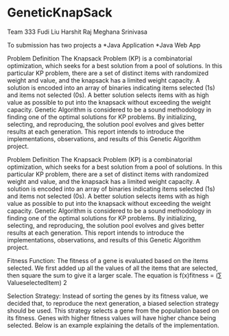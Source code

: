 # GeneticKnapSack
Team 333
Fudi Liu
Harshit Raj
Meghana Srinivasa

To submission has two projects a 
*Java Application 
*Java Web App

Problem Definition
The Knapsack Problem (KP) is a combinatorial optimization, which seeks for a best solution
from a pool of solutions. In this particular KP problem, there are a set of distinct items with
randomized weight and value, and the knapsack has a limited weight capacity. A solution is
encoded into an array of binaries indicating items selected (1s) and items not selected (0s). A
better solution selects items with as high value as possible to put into the knapsack without
exceeding the weight capacity. Genetic Algorithm is considered to be a sound methodology in
finding one of the optimal solutions for KP problems. By initializing, selecting, and reproducing,
the solution pool evolves and gives better results at each generation. This report intends to
introduce the implementations, observations, and results of this Genetic Algorithm project.


Problem Definition
The Knapsack Problem (KP) is a combinatorial optimization, which seeks for a best solution
from a pool of solutions. In this particular KP problem, there are a set of distinct items with
randomized weight and value, and the knapsack has a limited weight capacity. A solution is
encoded into an array of binaries indicating items selected (1s) and items not selected (0s). A
better solution selects items with as high value as possible to put into the knapsack without
exceeding the weight capacity. Genetic Algorithm is considered to be a sound methodology in
finding one of the optimal solutions for KP problems. By initializing, selecting, and reproducing,
the solution pool evolves and gives better results at each generation. This report intends to
introduce the implementations, observations, and results of this Genetic Algorithm project.

Fitness Function: The fitness of a gene is evaluated based on the items selected. We first added
up all the values of all the items that are selected, then square the sum to give it a larger scale.
The equation is f(x)fitness = (∑ ValueselectedItem)
2

Selection Strategy: Instead of sorting the genes by its fitness value, we decided that, to reproduce
the next generation, a biased selection strategy should be used. This strategy selects a gene from
the population based on its fitness. Genes with higher fitness values will have higher chance
being selected. Below is an example explaining the details of the implementation.